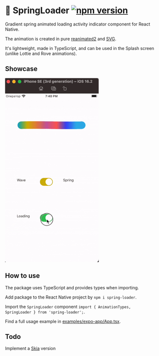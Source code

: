 # 🌈 SpringLoader [![npm version](https://badge.fury.io/js/spring-loader.svg)](https://badge.fury.io/js/spring-loader)

Gradient spring animated loading activity indicator component for React Native. 

The animation is created in pure [reanimated2](https://docs.swmansion.com/react-native-reanimated/) and [SVG](https://developer.mozilla.org/en-US/docs/Web/SVG).

It's lightweight, made in TypeScript, and can be used in the Splash screen (unlike Lottie and Rove animations).

## Showcase

![alt Showcase](https://github.com/geekbrother/SpringLoader/blob/main/assets/showcase.gif)

## How to use

The package uses TypeScript and provides types when importing. 

Add package to the React Native project by `npm i spring-loader`. 

Import the `SpringLoader` component `import { AnimationTypes, SpringLoader } from 'spring-loader';`.

Find a full usage example in [examples/expo-app/App.tsx](https://github.com/geekbrother/SpringLoader/blob/main/examples/expo-app/App.tsx).

## Todo

Implement a [Skia](https://github.com/Shopify/react-native-skia) version
